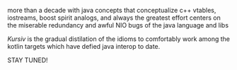 more than a decade with java concepts that conceptualize c++ vtables, iostreams, boost spirit analogs, and always the 
greatest effort centers on the miserable redundancy and awful NIO bugs of the java language and libs

*Kursiv* is the gradual distilation of the idioms to comfortably work among the kotlin targets which have defied java 
interop to date.

STAY TUNED!
